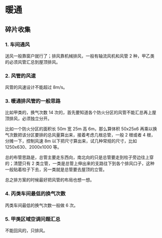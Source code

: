 # 暖通

## 碎片收集

### 1. 车间通风
送风一般靠窗户就行了；排风靠机械排风，一般有轴流风机和风管 2 种，甲乙类的必须风管汇总到屋顶排风。

### 2. 风管的风速
风管的风速设计不能超过 8m/s。

### 3. 暖通排风管的一般思路
比如甲类的，换气次数 14 次的，首先要知道各个防火分区的风管不能汇总再上屋顶排风，必须独立分开。

比如一个防火分区的面积长 50m 宽 25m 高 6m，那么算体积 50x25x6 再乘以换气次数把该分区要排的总风量算出来，接着考虑几根总管，一般 2 根或者 4 根，分摊一下，控制风速 8m 以下把尺寸算出来，试几种常规的尺寸，比如 1250x630、2000x1000 等。

总的布管思路是，总管主要走东西向，南北向的只是总管要走到柱子旁边往上穿的；清楚只有 2 类立管，一类是总管上伸出来的支路往下到各个排风口子，这种一般贴着柱子下去，另一类就是总管要去屋顶的立管。

总之排方案的时候最好把风管的布局也想一想。

### 4. 丙类车间最低的换气次数
丙类车间最低的换气次数一般做 6 次。

### 5. 甲类区域空调问题汇总
不能回风的，只排风。


